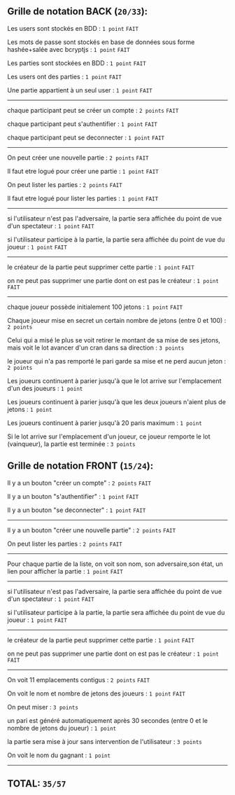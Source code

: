 ## Grille de notation BACK (`20/33`):

Les users sont stockés en BDD : `1 point` `FAIT`

Les mots de passe sont stockés en base de données sous forme hashée+salée avec bcryptjs : `1 point` `FAIT`

Les parties sont stockées en BDD : `1 point` `FAIT`

Les users ont des parties : `1 point` `FAIT`

Une partie appartient à un seul user : `1 point` `FAIT`

-----------------

chaque participant peut se créer un compte : `2 points` `FAIT`

chaque participant peut s'authentifier : `1 point` `FAIT`

chaque participant peut se deconnecter : `1 point` `FAIT`

-----------------

On peut créer une nouvelle partie : `2 points` `FAIT`

Il faut etre logué pour créer une partie : `1 point` `FAIT`

On peut lister les parties : `2 points` `FAIT`

Il faut etre logué pour lister les parties : `1 point` `FAIT`

-----------------

si l'utilisateur n'est pas l'adversaire, la partie sera affichée du point de vue d'un spectateur : `1 point` `FAIT`

si l'utilisateur participe à la partie, la partie sera affichée du point de vue du joueur : `1 point` `FAIT`

-----------------

le créateur de la partie peut supprimer cette partie : `1 point` `FAIT`

on ne peut pas supprimer une partie dont on est pas le créateur : `1 point` `FAIT`

-----------------

chaque joueur possède initialement 100 jetons : `1 point` `FAIT`

Chaque joueur mise en secret un certain nombre de jetons (entre 0 et 100) : `2 points`

Celui qui a misé le plus se voit retirer le montant de sa mise de ses jetons, mais voit le lot avancer d'un cran dans sa direction : `3 points`

le joueur qui n'a pas remporté le pari garde sa mise et ne perd aucun jeton : `2 points`

Les joueurs continuent à parier jusqu'à que le lot arrive sur l'emplacement d'un des joueurs : `1 point`

Les joueurs continuent à parier jusqu'à que les deux joueurs n'aient plus de jetons : `1 point`

Les joueurs continuent à parier jusqu'à 20 paris maximum : `1 point`

Si le lot arrive sur l'emplacement d'un joueur, ce joueur remporte le lot (vainqueur), la partie est terminée : `3 points`


## Grille de notation FRONT (`15/24`):

Il y a un bouton "créer un compte" : `2 points` `FAIT`

Il y a un bouton "s'authentifier" : `1 point` `FAIT`

Il y a un bouton "se deconnecter" : `1 point` `FAIT`

-----------------

Il y a un bouton "créer une nouvelle partie" : `2 points` `FAIT`

On peut lister les parties : `2 points` `FAIT`

-----------------

Pour chaque partie de la liste, on voit son nom, son adversaire,son état, un lien pour afficher la partie : `1 point` `FAIT`

-----------------

si l'utilisateur n'est pas l'adversaire, la partie sera affichée du point de vue d'un spectateur : `1 point` `FAIT`

si l'utilisateur participe à la partie, la partie sera affichée du point de vue du joueur : `1 point` `FAIT`

-----------------

le créateur de la partie peut supprimer cette partie : `1 point` `FAIT`

on ne peut pas supprimer une partie dont on est pas le créateur : `1 point` `FAIT`

-----------------

On voit 11 emplacements contigus : `2 points` `FAIT`

On voit le nom et nombre de jetons des joueurs : `1 point` `FAIT`

On peut miser : `3 points`

un pari est généré automatiquement après 30 secondes (entre 0 et le nombre de jetons du joueur) : `1 point`

la partie sera mise à jour sans intervention de l'utilisateur : `3 points`

On voit le nom du gagnant : `1 point`

-----------------
## TOTAL: `35/57`